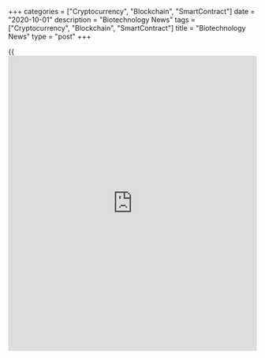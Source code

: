 +++
categories = ["Cryptocurrency", "Blockchain", "SmartContract"]
date = "2020-10-01"
description = "Biotechnology News"
tags = ["Cryptocurrency", "Blockchain", "SmartContract"]
title = "Biotechnology News"
type = "post"
+++

{{<iframe id="large-banner" src="https://www.bounty.group/#slide=4.0" width="100%" height="600" scrolling="no" style="border: 0px solid rgb(216, 221, 230); border-radius: 3px;">}}

![fda recall cleaner 100120][1]

DMM Vission is recalling five lots of Cleaner Hand Sanitizer due to
potential presence of methanol (wood alcohol), the U.S. Food & Drug
Administration said in a statement. The company is yet to receive any
reports of adverse events involving the product.

![traderjoes sept24][2]

GHSW, LLC. is recalling Trader Joe's Southwest Style Sweet Potato Sauté
Bowl citing undeclared milk and egg allergens in the dressing, according
to the Food and Drug Administration. The recall was initiated after it
was discovered that the dressing in the bowl contains milk and egg, but
are not declared on the label.

Sun Pharmaceutical Industries, Inc., a wholly owned subsidiary of Sun
Pharmaceutical Industries Ltd., on Wednesday recalled one lot of type 2
diabetes medication RIOMET ER (metformin hydrochloride for extended-
release oral suspension), 500 mg per 5 mL. The recall is due to the
potential presence of...

![acellapharma sept20][3]

Acella Pharmaceuticals recalled certain lots of hypothyroidism
medication NP Thyroid in the form of tablets due to super potency, the
U.S. Food and Drug Administration said in a statement. The company is
recalling one lot of 15mg and one lot of 120mg of NP Thyroid that are
packaged in 100 count bottles in strengths of 15 mg, and 120 mg, with
expiration dates between October 2020 and November 2020.

   1. cdn.rtt[news](https://www.letsplayfx.com/blog/forex-news-website/).com/articleimages/ustopstories/2020/october/fda-recall-cleaner-100120.jpg (fda recall cleaner 100120)
   2. cdn.rtt[news](https://www.letsplayfx.com/blog/forex-news-website/).com/articleimages/ustopstories/2020/september/traderjoes-sept24.jpg (traderjoes sept24)
   3. cdn.rtt[news](https://www.letsplayfx.com/blog/forex-news-website/).com/articleimages/ustopstories/2020/september/acellapharma-sept20.jpg (acellapharma sept20)